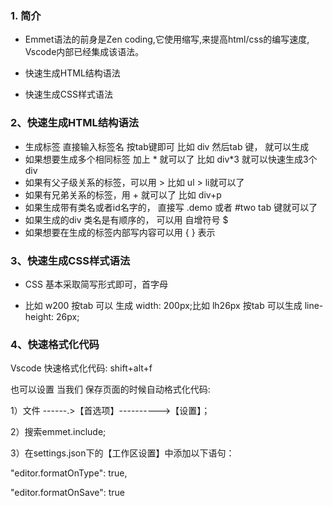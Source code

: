 ### **1. 简介**

* Emmet语法的前身是Zen coding,它使用缩写,来提高html/css的编写速度, Vscode内部已经集成该语法。

* 快速生成HTML结构语法

* 快速生成CSS样式语法

### **2、快速生成HTML结构语法**

- 生成标签 直接输入标签名 按tab键即可 比如 div 然后tab 键， 就可以生成
- 如果想要生成多个相同标签 加上 * 就可以了 比如 div*3 就可以快速生成3个div
- 如果有父子级关系的标签，可以用 > 比如 ul > li就可以了
- 如果有兄弟关系的标签，用 + 就可以了 比如 div+p
- 如果生成带有类名或者id名字的， 直接写 .demo 或者 #two tab 键就可以了
- 如果生成的div 类名是有顺序的， 可以用 自增符号 $
- 如果想要在生成的标签内部写内容可以用 { } 表示

### **3、快速生成CSS样式语法**

* CSS 基本采取简写形式即可，首字母

* 比如 w200 按tab 可以 生成 width: 200px;比如 lh26px 按tab 可以生成 line-height: 26px;

### **4、快速格式化代码**

Vscode 快速格式化代码: shift+alt+f

也可以设置 当我们 保存页面的时候自动格式化代码:

1）文件 ------.>【首选项】---------->【设置】；

2）搜索emmet.include;

3）在settings.json下的【工作区设置】中添加以下语句：

 "editor.formatOnType": true,

 "editor.formatOnSave": true